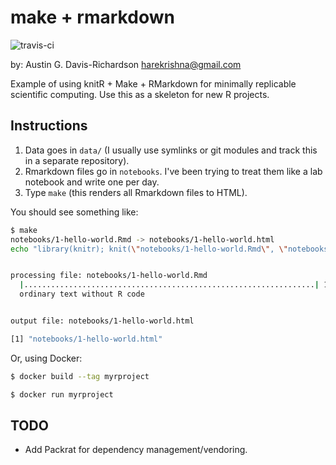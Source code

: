 # make + rmarkdown

![travis-ci](https://travis-ci.org/audy/make-rmarkdown.svg)

by: Austin G. Davis-Richardson <harekrishna@gmail.com>

Example of using knitR + Make + RMarkdown for minimally replicable scientific
computing. Use this as a skeleton for new R projects.

## Instructions

1. Data goes in `data/` (I usually use symlinks or git modules and track this in
   a separate repository).
2. Rmarkdown files go in `notebooks`. I've been trying to treat them like a lab
   notebook and write one per day.
3. Type `make` (this renders all Rmarkdown files to HTML).

You should see something like:

```bash
$ make
notebooks/1-hello-world.Rmd -> notebooks/1-hello-world.html
echo "library(knitr); knit(\"notebooks/1-hello-world.Rmd\", \"notebooks/1-hello-world.html\")" | R --slave --vanilla --no-save


processing file: notebooks/1-hello-world.Rmd
  |.................................................................| 100%
  ordinary text without R code


output file: notebooks/1-hello-world.html

[1] "notebooks/1-hello-world.html"
```

Or, using Docker:

```bash
$ docker build --tag myrproject

$ docker run myrproject
```

## TODO

- Add Packrat for dependency management/vendoring.
